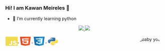 ### Hi! I am Kawan Meireles 👋

- 🌱 I’m currently learning python
<!--
o my perfil do github foi baseado neste video do youtube da Rafaella Ballerini  https://www.youtube.com/watch?v=TsaLQAetPLU e esse é o link do repositório do Github Stats - https://github.com/anuraghazra/github-readme-stats
-->
<div align="center">
  <a href="https://github.com/kawanmeireles">
  <img height="140em" src="https://github-readme-stats.vercel.app/api?username=kawanmeireles&show_icons=true&theme=gruvbox_light&include_all_commits=true&count_private=true"/>
  <img height="140em" src="https://github-readme-stats.vercel.app/api/top-langs/?username=kawanmeireles&layout=compact&langs_count=7&theme=gruvbox_light"/>
    
</div>
  
<!--
iamgens das liguas de programação que eu estou estudando ou tenho alguma base. Além do gif do baby yoda
-->
  <div style="display: inline_block"><br>
  <img align="center" alt="Rafa-Js" height="30" width="40" src="https://raw.githubusercontent.com/devicons/devicon/master/icons/javascript/javascript-plain.svg">
  <img align="center" alt="Rafa-HTML" height="30" width="40" src="https://raw.githubusercontent.com/devicons/devicon/master/icons/html5/html5-original.svg">
  <img align="center" alt="Rafa-CSS" height="30" width="40" src="https://raw.githubusercontent.com/devicons/devicon/master/icons/css3/css3-original.svg">
  <img align="center" alt="Rafa-Python" height="30" width="40" src="https://raw.githubusercontent.com/devicons/devicon/master/icons/python/python-original.svg">
  
  <img align="right" alt="baby yoda" height="150" style="border-radius:50px;" src="https://media.discordapp.net/attachments/772610315023679508/924787029915631616/baby_yoda.gif">
</div>
  
